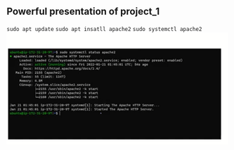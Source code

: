 ## Powerful presentation of project_1

`sudo apt update`
`sudo apt insatll apache2`
`sudo systemctl apache2`
![apache status](./images/apache-status.PNG)
